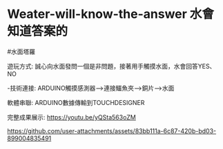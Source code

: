 # Weater-will-know-the-answer 水會知道答案的
#水面塔羅

遊玩方式: 誠心向水面發問一個是非問題，接著用手觸摸水面，水會回答YES、NO

-技術連接: ARDUINO觸摸感測器-->連接鱷魚夾-->銅片-->水面

軟體串聯: ARDUINO數據傳輸到TOUCHDESIGNER

完整成果展示: https://youtu.be/yQSta563oZM

https://github.com/user-attachments/assets/83bb111a-6c87-420b-bd03-899004835491

